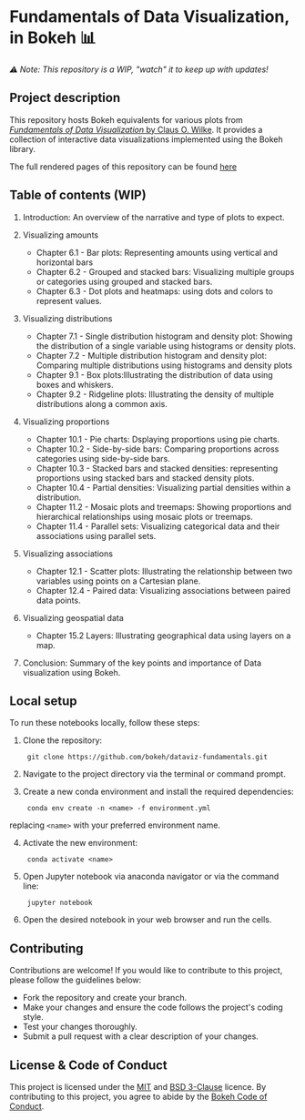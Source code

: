 # Fundamentals of Data Visualization, in Bokeh 📊

*⚠️ Note: This repository is a WIP, "watch" it to keep up with updates!*

## Project description

This repository hosts Bokeh equivalents for various plots from [*Fundamentals of Data Visualization* by Claus O. Wilke](https://clauswilke.com/dataviz/). It provides a collection of interactive data visualizations implemented using the Bokeh library.

The full rendered pages of this repository can be found [here](https://bokeh.github.io/dataviz-fundamentals/)

## Table of contents (WIP)

1. Introduction: An overview of the narrative and type of plots to expect.

2. Visualizing amounts
	- Chapter 6.1 - Bar plots: Representing amounts using vertical and horizontal bars
	- Chapter 6.2 - Grouped and stacked bars: Visualizing multiple groups or categories using grouped and stacked bars.
	- Chapter 6.3 - Dot plots and heatmaps: using dots and colors to represent values.

3. Visualizing distributions
	- Chapter 7.1 - Single distribution histogram and density plot: Showing the distribution of a single variable using histograms or density plots.
	- Chapter 7.2 - Multiple distribution histogram and density plot: Comparing multiple distributions using histograms and density plots
	- Chapter 9.1 - Box plots:Illustrating the distribution of data using boxes and whiskers.
	- Chapter 9.2 - Ridgeline plots: Illustrating the density of multiple distributions along a common axis.

4. Visualizing proportions
	- Chapter 10.1 - Pie charts: Dsplaying proportions using pie charts.
	- Chapter 10.2 - Side-by-side bars: Comparing proportions across categories using side-by-side bars.
	- Chapter 10.3 - Stacked bars and stacked densities: representing proportions using stacked bars and stacked density plots.
	- Chapter 10.4 - Partial densities: Visualizing partial densities within a distribution.
	- Chapter 11.2 - Mosaic plots and treemaps: Showing proportions and hierarchical relationships using mosaic plots or treemaps.
	- Chapter 11.4 - Parallel sets: Visualizing categorical data and their associations using parallel sets.

5. Visualizing associations
	- Chapter 12.1 - Scatter plots: Illustrating the relationship between two variables using points on a Cartesian plane.
	- Chapter 12.4 - Paired data: Visualizing associations between paired data points.

6. Visualizing geospatial data
	- Chapter 15.2 Layers: Illustrating geographical data using layers on a map.

7. Conclusion: Summary of the key points and importance of Data visualization using Bokeh.


## Local setup

To run these notebooks locally, follow these steps:

1. Clone the repository:

        git clone https://github.com/bokeh/dataviz-fundamentals.git

2. Navigate to the project directory via the terminal or command prompt.

3. Create a new conda environment and install the required dependencies:

        conda env create -n <name> -f environment.yml

replacing `<name>` with your preferred environment name.

4. Activate the new environment:

        conda activate <name>

5. Open Jupyter notebook via anaconda navigator or via the command line:

        jupyter notebook

6. Open the desired notebook in your web browser and run the cells.

## Contributing

Contributions are welcome! If you would like to contribute to this project, please follow the guidelines below:

- Fork the repository and create your branch.
- Make your changes and ensure the code follows the project's coding style.
- Test your changes thoroughly.
- Submit a pull request with a clear description of your changes.

## License & Code of Conduct

This project is licensed under the [MIT](https://github.com/clauswilke/dviz.supp/blob/master/LICENSE) and [BSD 3-Clause](https://github.com/bokeh/bokeh/blob/branch-3.1/LICENSE.txt) licence. By contributing to this project, you agree to abide by the [Bokeh Code of Conduct](https://github.com/bokeh/bokeh/blob/branch-3.1/docs/CODE_OF_CONDUCT.md).

